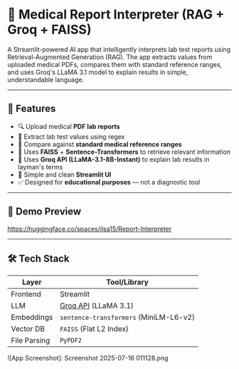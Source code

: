 
# 🧪 Medical Report Interpreter (RAG + Groq + FAISS)

A Streamlit-powered AI app that intelligently interprets lab test reports using Retrieval-Augmented Generation (RAG). The app extracts values from uploaded medical PDFs, compares them with standard reference ranges, and uses Groq's LLaMA 3.1 model to explain results in simple, understandable language.

---

## 🚀 Features

- 🔍 Upload medical **PDF lab reports**
- 📑 Extract lab test values using regex
- 📘 Compare against **standard medical reference ranges**
- 🧠 Uses **FAISS** + **Sentence-Transformers** to retrieve relevant information
- 💬 Uses **Groq API (LLaMA-3.1-8B-Instant)** to explain lab results in layman's terms
- 🎨 Simple and clean **Streamlit UI**
- ✅ Designed for **educational purposes** — not a diagnostic tool

---

## 📸 Demo Preview

https://huggingface.co/spaces/ilsa15/Report-Interpreter

---

## 🛠️ Tech Stack

| Layer       | Tool/Library                         |
|-------------|--------------------------------------|
| Frontend    | Streamlit                            |
| LLM         | [Groq API](https://console.groq.com) (LLaMA 3.1) |
| Embeddings  | `sentence-transformers` (MiniLM-L6-v2) |
| Vector DB   | `FAISS` (Flat L2 Index)              |
| File Parsing| `PyPDF2`                             |


![App Screenshot]: Screenshot 2025-07-16 011128.png










